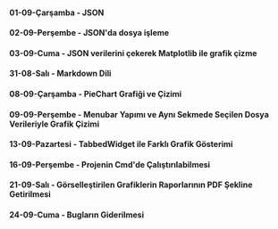 #### 01-09-Çarşamba - JSON

#### 02-09-Perşembe - JSON'da dosya işleme

#### 03-09-Cuma - JSON verilerini çekerek Matplotlib ile grafik çizme

#### 31-08-Salı - Markdown Dili

#### 08-09-Çarşamba - PieChart Grafiği ve Çizimi

#### 09-09-Perşembe - Menubar Yapımı ve Aynı Sekmede Seçilen Dosya Verileriyle Grafik Çizimi

#### 13-09-Pazartesi - TabbedWidget ile Farklı Grafik Gösterimi

#### 16-09-Perşembe - Projenin Cmd'de Çalıştırılabilmesi

#### 21-09-Salı - Görselleştirilen Grafiklerin Raporlarının PDF Şekline Getirilmesi

#### 24-09-Cuma - Bugların Giderilmesi

